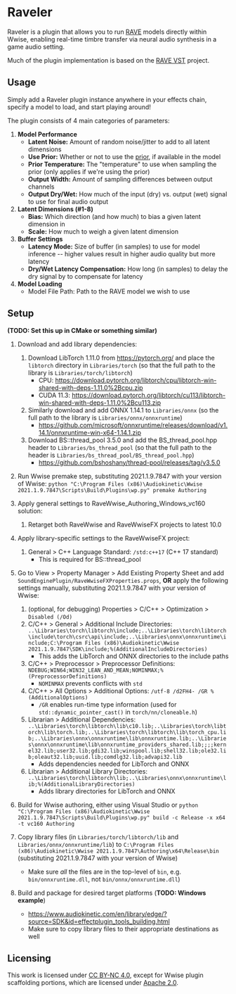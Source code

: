 # Raveler

Raveler is a plugin that allows you to run [RAVE](https://github.com/acids-ircam/RAVE) models directly within Wwise, enabling real-time timbre transfer via neural audio synthesis in a game audio setting.

Much of the plugin implementation is based on the [RAVE VST](https://github.com/acids-ircam/rave_vst) project.

## Usage

Simply add a Raveler plugin instance anywhere in your effects chain, specify a model to load, and start playing around!

The plugin consists of 4 main categories of parameters:
1. **Model Performance**
	- **Latent Noise:** Amount of random noise/jitter to add to all latent dimensions
	- **Use Prior:** Whether or not to use the [prior](https://github.com/acids-ircam/RAVE#where-is-the-prior-), if available in the model
	- **Prior Temperature:** The "temperature" to use when sampling the prior (only applies if we're using the prior)
	- **Output Width:** Amount of sampling differences between output channels
	- **Output Dry/Wet:** How much of the input (dry) vs. output (wet) signal to use for final audio output
2. **Latent Dimensions (#1-8)**
	- **Bias:** Which direction (and how much) to bias a given latent dimension in
	- **Scale:** How much to weigh a given latent dimension
3. **Buffer Settings**
	- **Latency Mode:** Size of buffer (in samples) to use for model inference -- higher values result in higher audio quality but more latency
	- **Dry/Wet Latency Compensation:** How long (in samples) to delay the dry signal by to compensate for latency
4. **Model Loading**
	- Model File Path: Path to the RAVE model we wish to use

## Setup

**(TODO: Set this up in CMake or something similar)**

1. Download and add library dependencies:
	1. Download LibTorch 1.11.0 from  https://pytorch.org/ and place the `libtorch` directory in `Libraries/torch` (so that the full path to the library is `Libraries/torch/libtorch`)
		- CPU: https://download.pytorch.org/libtorch/cpu/libtorch-win-shared-with-deps-1.11.0%2Bcpu.zip
		- CUDA 11.3:  https://download.pytorch.org/libtorch/cu113/libtorch-win-shared-with-deps-1.11.0%2Bcu113.zip
	2. Similarly download and add ONNX 1.14.1 to `Libraries/onnx` (so the full path to the library is `Libraries/onnx/onnxruntime`)
		- https://github.com/microsoft/onnxruntime/releases/download/v1.14.1/onnxruntime-win-x64-1.14.1.zip
	4. Download BS::thread_pool 3.5.0 and add the BS_thread_pool.hpp header to `Libraries/bs_thread_pool` (so that the full path to the header is `Libraries/bs_thread_pool/BS_thread_pool.hpp`)
		- https://github.com/bshoshany/thread-pool/releases/tag/v3.5.0

2. Run Wwise premake step, substituting 2021.1.9.7847 with your version of Wwise: `python "C:\Program Files (x86)\Audiokinetic\Wwise 2021.1.9.7847\Scripts\Build\Plugins\wp.py" premake Authoring`

3. Apply general settings to RaveWwise_Authoring_Windows_vc160 solution:
	1. Retarget both RaveWwise and RaveWwiseFX projects to latest 10.0

4. Apply library-specific settings to the RaveWwiseFX project:
	1. General > C++ Language Standard: `/std:c++17` (C++ 17 standard)
		- This is required for BS::thread_pool

5. Go to View > Property Manager > Add Existing Property Sheet and add `SoundEnginePlugin/RaveWwiseFXProperties.props`, **OR** apply the following settings manually, substituting 2021.1.9.7847 with your version of Wwise:
	1. (optional, for debugging) Properties > C/C++ > Optimization > `Disabled (/Od)`
	1. C/C++ > General > Additional Include Directories: `..\Libraries\torch\libtorch\include;..\Libraries\torch\libtorch\include\torch\csrc\api\include;..\Libraries\onnx\onnxruntime\include;C:\Program Files (x86)\Audiokinetic\Wwise 2021.1.9.7847\SDK\include;%(AdditionalIncludeDirectories)`
		- This adds the LibTorch and ONNX directories to the include paths
	1. C/C++ > Preprocessor > Preprocessor Definitions: `NDEBUG;WIN64;WIN32_LEAN_AND_MEAN;NOMINMAX;%(PreprocessorDefinitions)`
		- `NOMINMAX` prevents conflicts with `std`
	1. C/C++ > All Options > Additional Options: `/utf-8 /d2FH4- /GR %(AdditionalOptions)`
		- `/GR` enables run-time type information (used for `std::dynamic_pointer_cast()` in `torch/nn/cloneable.h`)
	1. Librarian > Additional Dependencies: `..\Libraries\torch\libtorch\lib\c10.lib;..\Libraries\torch\libtorch\lib\torch.lib;..\Libraries\torch\libtorch\lib\torch_cpu.lib;..\Libraries\onnx\onnxruntime\lib\onnxruntime.lib;..\Libraries\onnx\onnxruntime\lib\onnxruntime_providers_shared.lib;;;;kernel32.lib;user32.lib;gdi32.lib;winspool.lib;shell32.lib;ole32.lib;oleaut32.lib;uuid.lib;comdlg32.lib;advapi32.lib`
		- Adds dependencies needed for LibTorch and ONNX
	1. Librarian > Additional Library Directories: `..\Libraries\torch\libtorch\lib;..\Libraries\onnx\onnxruntime\lib;%(AdditionalLibraryDirectories)`
		- Adds library directories for LibTorch and ONNX

6. Build for Wwise authoring, either using Visual Studio or `python "C:\Program Files (x86)\Audiokinetic\Wwise 2021.1.9.7847\Scripts\Build\Plugins\wp.py" build -c Release -x x64 -t vc160 Authoring`

7. Copy library files (in `Libraries/torch/libtorch/lib` and `Libraries/onnx/onnxruntime/lib`) to `C:\Program Files (x86)\Audiokinetic\Wwise 2021.1.9.7847\Authoring\x64\Release\bin` (substituting 2021.1.9.7847 with your version of Wwise)
	- Make sure *all* the files are in the top-level of `bin`, e.g. `bin/onnxruntime.dll`, not `bin/onnx/onnxruntime.dll`)

8. Build and package for desired target platforms (**TODO: Windows example**)
	- https://www.audiokinetic.com/en/library/edge/?source=SDK&id=effectplugin_tools_building.html
	- Make sure to copy library files to their appropriate destinations as well

## Licensing

This work is licensed under [CC BY-NC 4.0](LICENSE), except for Wwise plugin scaffolding portions, which are licensed under [Apache 2.0](http://www.apache.org/licenses/LICENSE-2.0).
